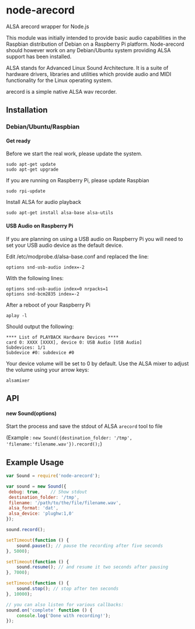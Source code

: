 node-arecord
===========

ALSA arecord wrapper for Node.js

This module was initially intended to provide basic audio capabilities in the Raspbian distribution of Debian on a Raspberry Pi platform. Node-arecord should however work on any Debian/Ubuntu system providing ALSA support has been installed.

ALSA stands for Advanced Linux Sound Architecture. It is a suite of hardware drivers, libraries and utilities which provide audio and MIDI functionality for the Linux operating system.

arecord is a simple native ALSA wav recorder.

Installation
-----------
### Debian/Ubuntu/Raspbian ###

#### Get ready ####

Before we start the real work, please update the system.
````
sudo apt-get update
sudo apt-get upgrade
````
If you are running on Raspberry Pi, please update Raspbian
````
sudo rpi-update
````

Install ALSA for audio playback
````
sudo apt-get install alsa-base alsa-utils
````

#### USB Audio on Raspberry Pi ####
If you are planning on using a USB audio on Raspberry Pi you will need to set your USB audio device as the default device.

Edit /etc/modprobe.d/alsa-base.conf and replaced the line:
````
options snd-usb-audio index=-2
````
With the following lines:
````
options snd-usb-audio index=0 nrpacks=1
options snd-bcm2835 index=-2
````

After a reboot of your Raspberry Pi
````
aplay -l
````
Should output the following:
````
**** List of PLAYBACK Hardware Devices ****
card 0: XXXX [XXXX], device 0: USB Audio [USB Audio]
Subdevices: 1/1
Subdevice #0: subdevice #0
````

Your device volume will be set to 0 by default. Use the ALSA mixer to adjust the volume using your arrow keys:
````
alsamixer
````

API
---
#### new Sound(options)

Start the process and save the stdout of ALSA `arecord` tool to file

(Example : `new Sound({destination_folder: '/tmp', 'filename:'filename.wav'}).record();`)



Example Usage
-------------

````javascript
var Sound = require('node-arecord');

var sound = new Sound({
 debug: true,    // Show stdout
 destination_folder: '/tmp',
 filename: '/path/to/the/file/filename.wav',
 alsa_format: 'dat',
 alsa_device: 'plughw:1,0'
});

sound.record();

setTimeout(function () {
	sound.pause(); // pause the recording after five seconds
}, 5000);

setTimeout(function () {
	sound.resume(); // and resume it two seconds after pausing
}, 7000);

setTimeout(function () {
	sound.stop(); // stop after ten seconds
}, 10000);

// you can also listen for various callbacks:
sound.on('complete' function () {
	console.log('Done with recording!');
});
````


